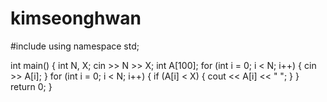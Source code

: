 # kimseonghwan

#include <iostream>
using namespace std;

int main() {
	int N, X;
	cin >> N >> X;
	int A[100];
	for (int i = 0; i < N; i++) {
		cin >> A[i];
	}
	for (int i = 0; i < N; i++) {
		if (A[i] < X) {
			cout << A[i] << " ";
		}
	}
	return 0;
}
